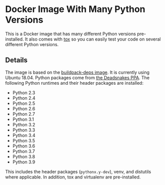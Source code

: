 # Docker Image With Many Python Versions

This is a Docker image that has many different Python versions pre-installed. It also comes with [tox](https://tox.readthedocs.io) so you can easily test your code on several different Python versions.

## Details
The image is based on the [buildpack-deps image](https://hub.docker.com/_/buildpack-deps/). It is currently using Ubuntu 18.04. Python packages come from [the Deadsnakes PPA](https://launchpad.net/~deadsnakes/+archive/ubuntu/ppa). The following Python runtimes and their header packages are installed:

* Python 2.3
* Python 2.4
* Python 2.5
* Python 2.6
* Python 2.7
* Python 3.1
* Python 3.2
* Python 3.3
* Python 3.4
* Python 3.5
* Python 3.6
* Python 3.7
* Python 3.8
* Python 3.9

This includes the header packages (`pythonx.y-dev`), venv, and distutils where applicable. In addition, tox and virtualenv are pre-installed.
